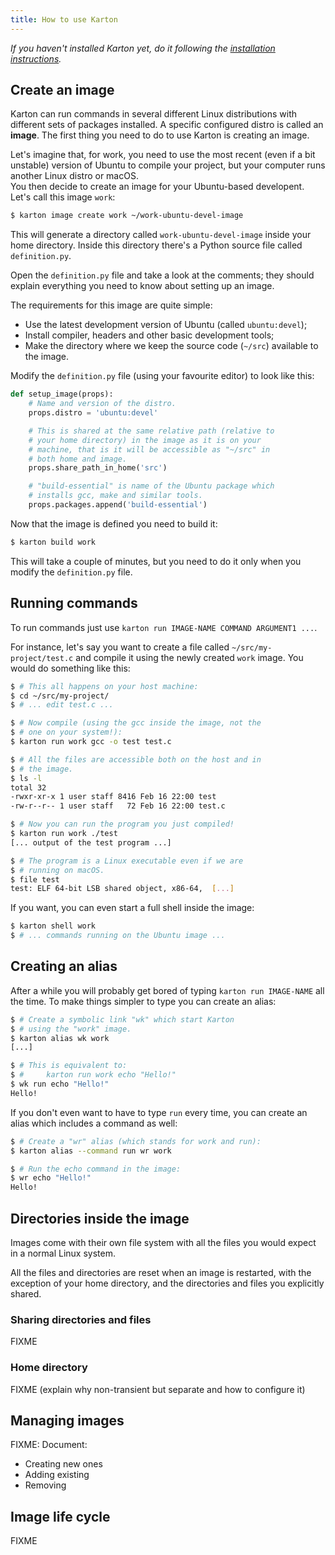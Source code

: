 ```yaml
---
title: How to use Karton
---
```


*If you haven't installed Karton yet, do it following the [installation instructions](install.md).*


Create an image
---------------

Karton can run commands in several different Linux distributions with different sets of packages installed. A specific configured distro is called an **image**.
The first thing you need to do to use Karton is creating an image.

Let's imagine that, for work, you need to use the most recent (even if a bit unstable) version of Ubuntu to compile your project, but your computer runs another Linux distro or macOS.<br>
You then decide to create an image for your Ubuntu-based developent. Let's call this image `work`:

```sh
$ karton image create work ~/work-ubuntu-devel-image
```

This will generate a directory called `work-ubuntu-devel-image` inside your home directory. Inside this directory there's a Python source file called `definition.py`.

Open the `definition.py` file and take a look at the comments; they should explain everything you need to know about setting up an image.

The requirements for this image are quite simple:

* Use the latest development version of Ubuntu (called `ubuntu:devel`);
* Install compiler, headers and other basic development tools;
* Make the directory where we keep the source code (`~/src`) available to the image.

Modify the `definition.py` file (using your favourite editor) to look like this:

```python
def setup_image(props):
    # Name and version of the distro.
    props.distro = 'ubuntu:devel'

    # This is shared at the same relative path (relative to
    # your home directory) in the image as it is on your
    # machine, that is it will be accessible as "~/src" in
    # both home and image.
    props.share_path_in_home('src')

    # "build-essential" is name of the Ubuntu package which
    # installs gcc, make and similar tools.
    props.packages.append('build-essential')
```

Now that the image is defined you need to build it:

```sh
$ karton build work
```

This will take a couple of minutes, but you need to do it only when you modify the `definition.py` file.


Running commands
----------------

To run commands just use `karton run IMAGE-NAME COMMAND ARGUMENT1 ...`.

For instance, let's say you want to create a file called `~/src/my-project/test.c` and compile it using the newly created `work` image. You would do something like this:

```sh
$ # This all happens on your host machine:
$ cd ~/src/my-project/
$ # ... edit test.c ...

$ # Now compile (using the gcc inside the image, not the
$ # one on your system!):
$ karton run work gcc -o test test.c

$ # All the files are accessible both on the host and in
$ # the image.
$ ls -l
total 32
-rwxr-xr-x 1 user staff 8416 Feb 16 22:00 test
-rw-r--r-- 1 user staff   72 Feb 16 22:00 test.c

$ # Now you can run the program you just compiled!
$ karton run work ./test
[... output of the test program ...]

$ # The program is a Linux executable even if we are
$ # running on macOS.
$ file test
test: ELF 64-bit LSB shared object, x86-64,  [...]
```

If you want, you can even start a full shell inside the image:

```sh
$ karton shell work
$ # ... commands running on the Ubuntu image ...
```


Creating an alias
-----------------

After a while you will probably get bored of typing `karton run IMAGE-NAME` all the time. To make things simpler to type you can create an alias:

```sh
$ # Create a symbolic link "wk" which start Karton
$ # using the "work" image.
$ karton alias wk work
[...]

$ # This is equivalent to:
$ #     karton run work echo "Hello!"
$ wk run echo "Hello!"
Hello!
```

If you don't even want to have to type `run` every time, you can create an alias which includes a command as well:

```sh
$ # Create a "wr" alias (which stands for work and run):
$ karton alias --command run wr work

$ # Run the echo command in the image:
$ wr echo "Hello!"
Hello!
```

Directories inside the image
----------------------------

Images come with their own file system with all the files you would expect in a normal Linux system.

All the files and directories are reset when an image is restarted, with the exception of your home directory, and the directories and files you explicitly shared.

### Sharing directories and files

FIXME

### Home directory

FIXME (explain why non-transient but separate and how to configure it)


Managing images
---------------

FIXME: Document:

* Creating new ones
* Adding existing
* Removing


Image life cycle
----------------

FIXME
